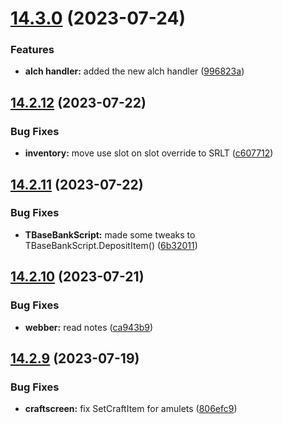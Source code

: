 # [14.3.0](https://github.com/Torwent/WaspLib/compare/v14.2.12...v14.3.0) (2023-07-24)


### Features

* **alch handler:** added the new alch handler ([996823a](https://github.com/Torwent/WaspLib/commit/996823aefabbfb8a4e08a09fee46690e376727e2))



## [14.2.12](https://github.com/Torwent/WaspLib/compare/v14.2.11...v14.2.12) (2023-07-22)


### Bug Fixes

* **inventory:** move use slot on slot override to SRLT ([c607712](https://github.com/Torwent/WaspLib/commit/c6077120680950b41c203a5241fe370551b20a1e))



## [14.2.11](https://github.com/Torwent/WaspLib/compare/v14.2.10...v14.2.11) (2023-07-22)


### Bug Fixes

* **TBaseBankScript:** made some tweaks to TBaseBankScript.DepositItem() ([6b32011](https://github.com/Torwent/WaspLib/commit/6b32011309c8a906bb8697ec143a24df56de6cb8))



## [14.2.10](https://github.com/Torwent/WaspLib/compare/v14.2.9...v14.2.10) (2023-07-21)


### Bug Fixes

* **webber:** read notes ([ca943b9](https://github.com/Torwent/WaspLib/commit/ca943b92fb13e45df148c828e4aa5b89e9d9a0c7))



## [14.2.9](https://github.com/Torwent/WaspLib/compare/v14.2.8...v14.2.9) (2023-07-19)


### Bug Fixes

* **craftscreen:** fix SetCraftItem for amulets ([806efc9](https://github.com/Torwent/WaspLib/commit/806efc9e65e356a102bd13928a093cd11c6587e9))



